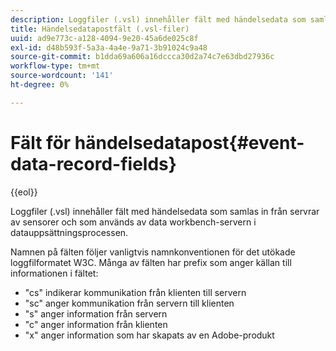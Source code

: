 ```yaml
---
description: Loggfiler (.vsl) innehåller fält med händelsedata som samlas in från servrar av sensorer och som används av data workbench-servern i datauppsättningsprocessen.
title: Händelsedatapostfält (.vsl-filer)
uuid: ad9e773c-a128-4094-9e20-45a6de025c8f
exl-id: d48b593f-5a3a-4a4e-9a71-3b91024c9a48
source-git-commit: b1dda69a606a16dccca30d2a74c7e63dbd27936c
workflow-type: tm+mt
source-wordcount: '141'
ht-degree: 0%

---
```


# Fält för händelsedatapost{#event-data-record-fields}

{{eol}}

Loggfiler (.vsl) innehåller fält med händelsedata som samlas in från servrar av sensorer och som används av data workbench-servern i datauppsättningsprocessen.

Namnen på fälten följer vanligtvis namnkonventionen för det utökade loggfilformatet W3C. Många av fälten har prefix som anger källan till informationen i fältet:

* &quot;cs&quot; indikerar kommunikation från klienten till servern
* &quot;sc&quot; anger kommunikation från servern till klienten
* &quot;s&quot; anger information från servern
* &quot;c&quot; anger information från klienten
* &quot;x&quot; anger information som har skapats av en Adobe-produkt
